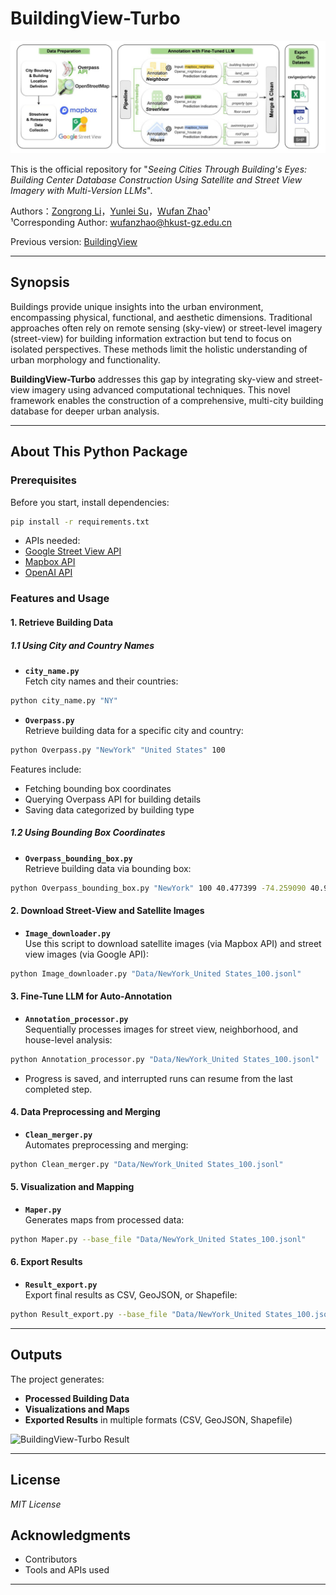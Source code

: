 
# BuildingView-Turbo

![BuildingView-Turbo Workflow](img/workflow.png)

This is the official repository for "*Seeing Cities Through Building's Eyes: Building Center Database Construction Using Satellite and Street View Imagery with Multi-Version LLMs*".

Authors：[Zongrong Li](https://jasper0122.github.io/)，[Yunlei Su](https://suyunlei.github.io/homepage/)，[Wufan Zhao](https://wufan-zhao.github.io/)¹  
¹Corresponding Author: [wufanzhao@hkust-gz.edu.cn](mailto:wufanzhao@hkust-gz.edu.cn)  

Previous version: [BuildingView](https://github.com/Jasper0122/BuildingView)  

---

## Synopsis

Buildings provide unique insights into the urban environment, encompassing physical, functional, and aesthetic dimensions. Traditional approaches often rely on remote sensing (sky-view) or street-level imagery (street-view) for building information extraction but tend to focus on isolated perspectives. These methods limit the holistic understanding of urban morphology and functionality.  

**BuildingView-Turbo** addresses this gap by integrating sky-view and street-view imagery using advanced computational techniques. This novel framework enables the construction of a comprehensive, multi-city building database for deeper urban analysis.

---

## About This Python Package

### Prerequisites
Before you start, install dependencies:  
```bash
pip install -r requirements.txt
```

- APIs needed:
- [Google Street View API](https://developers.google.com/maps/documentation/streetview)
- [Mapbox API](https://www.mapbox.com/)
- [OpenAI API](https://platform.openai.com/docs/)

### Features and Usage

#### 1. Retrieve Building Data

##### 1.1 Using City and Country Names
- **`city_name.py`**  
Fetch city names and their countries:  
```bash
python city_name.py "NY"
```

- **`Overpass.py`**  
Retrieve building data for a specific city and country:  
```bash
python Overpass.py "NewYork" "United States" 100
```

Features include:  
- Fetching bounding box coordinates  
- Querying Overpass API for building details  
- Saving data categorized by building type  

##### 1.2 Using Bounding Box Coordinates
- **`Overpass_bounding_box.py`**  
Retrieve building data via bounding box:  
```bash
python Overpass_bounding_box.py "NewYork" 100 40.477399 -74.259090 40.917577 -73.700272
```

#### 2. Download Street-View and Satellite Images
- **`Image_downloader.py`**  
Use this script to download satellite images (via Mapbox API) and street view images (via Google API):  
```bash
python Image_downloader.py "Data/NewYork_United States_100.jsonl"
```

#### 3. Fine-Tune LLM for Auto-Annotation
- **`Annotation_processor.py`**  
Sequentially processes images for street view, neighborhood, and house-level analysis:  
```bash
python Annotation_processor.py "Data/NewYork_United States_100.jsonl"
```
- Progress is saved, and interrupted runs can resume from the last completed step.

#### 4. Data Preprocessing and Merging
- **`Clean_merger.py`**  
Automates preprocessing and merging:  
```bash
python Clean_merger.py "Data/NewYork_United States_100.jsonl"
```

#### 5. Visualization and Mapping
- **`Maper.py`**  
Generates maps from processed data:  
```bash
python Maper.py --base_file "Data/NewYork_United States_100.jsonl"
```

#### 6. Export Results
- **`Result_export.py`**  
Export final results as CSV, GeoJSON, or Shapefile:  
```bash
python Result_export.py --base_file "Data/NewYork_United States_100.jsonl"
```

---

## Outputs
The project generates:  
- **Processed Building Data**  
- **Visualizations and Maps**  
- **Exported Results** in multiple formats (CSV, GeoJSON, Shapefile)  

![BuildingView-Turbo Result](img/result.png)

---

## License
*MIT License*  

## Acknowledgments
- Contributors  
- Tools and APIs used  

---
